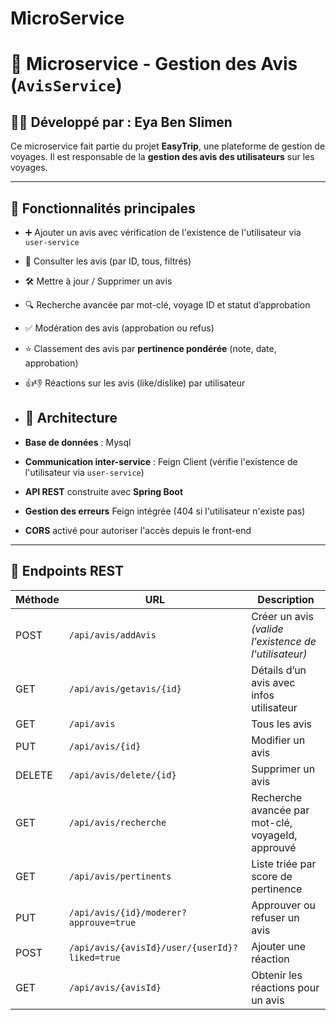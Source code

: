 # MicroService
# 📢 Microservice - Gestion des Avis (`AvisService`)

## 👩‍💻 Développé par : Eya Ben Slimen  
Ce microservice fait partie du projet **EasyTrip**, une plateforme de gestion de voyages. Il est responsable de la **gestion des avis des utilisateurs** sur les voyages.

---

## 🚀 Fonctionnalités principales

- ➕ Ajouter un avis avec vérification de l'existence de l'utilisateur via `user-service`
- 📄 Consulter les avis (par ID, tous, filtrés)
- 🛠️ Mettre à jour / Supprimer un avis
- 🔍 Recherche avancée par mot-clé, voyage ID et statut d’approbation
- ✅ Modération des avis (approbation ou refus)
- ⭐ Classement des avis par **pertinence pondérée** (note, date, approbation)
- 👍👎 Réactions sur les avis (like/dislike) par utilisateur

- ## 🧱 Architecture

- **Base de données** : Mysql
- **Communication inter-service** : Feign Client (vérifie l'existence de l'utilisateur via `user-service`)
- **API REST** construite avec **Spring Boot**
- **Gestion des erreurs** Feign intégrée (404 si l'utilisateur n'existe pas)
- **CORS** activé pour autoriser l'accès depuis le front-end

---

## 🔗 Endpoints REST

| Méthode | URL | Description |
|--------|-----|-------------|
| POST | `/api/avis/addAvis` | Créer un avis *(valide l'existence de l'utilisateur)* |
| GET | `/api/avis/getavis/{id}` | Détails d’un avis avec infos utilisateur |
| GET | `/api/avis` | Tous les avis |
| PUT | `/api/avis/{id}` | Modifier un avis |
| DELETE | `/api/avis/delete/{id}` | Supprimer un avis |
| GET | `/api/avis/recherche` | Recherche avancée par mot-clé, voyageId, approuvé |
| GET | `/api/avis/pertinents` | Liste triée par score de pertinence |
| PUT | `/api/avis/{id}/moderer?approuve=true` | Approuver ou refuser un avis |
| POST | `/api/avis/{avisId}/user/{userId}?liked=true` | Ajouter une réaction |
| GET | `/api/avis/{avisId}` | Obtenir les réactions pour un avis |
